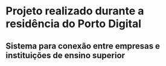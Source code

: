 # Projeto realizado durante a residência do Porto Digital

## Sistema para conexão entre empresas e instituições de ensino superior